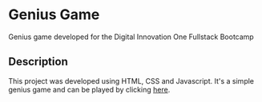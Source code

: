 # Genius Game
Genius game developed for the Digital Innovation One Fullstack Bootcamp

## Description
This project was developed using HTML, CSS and Javascript. It's a simple genius game and can be played by clicking [here](https://chulipinho.github.io/genius-game/).
